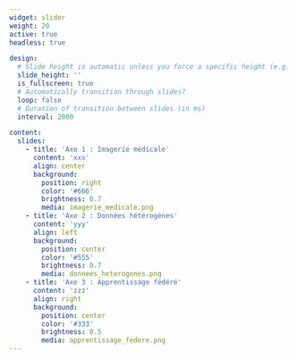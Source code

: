 ```yaml
---
widget: slider
weight: 20
active: true
headless: true

design:
  # Slide height is automatic unless you force a specific height (e.g. '400px')
  slide_height: ''
  is_fullscreen: true
  # Automatically transition through slides?
  loop: false
  # Duration of transition between slides (in ms)
  interval: 2000

content:
  slides:
    - title: 'Axe 1 : Imagerie médicale'
      content: 'xxx'
      align: center
      background:
        position: right
        color: '#666'
        brightness: 0.7
        media: imagerie_medicale.png
    - title: 'Axe 2 : Données hétérogènes'
      content: 'yyy'
      align: left
      background:
        position: center
        color: '#555'
        brightness: 0.7
        media: donnees_heterogenes.png
    - title: 'Axe 3 : Apprentissage fédéré'
      content: 'zzz'
      align: right
      background:
        position: center
        color: '#333'
        brightness: 0.5
        media: apprentissage_federe.png
---
```

